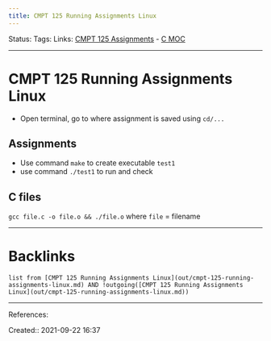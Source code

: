 ```yaml
---
title: CMPT 125 Running Assignments Linux
---
```

Status: 
Tags: 
Links: [CMPT 125 Assignments](out/cmpt-125-assignments.md) - [C MOC](out/c-moc.md)
___
# CMPT 125 Running Assignments Linux
- Open terminal, go to where assignment is saved using `cd/...`
## Assignments
- Use command `make` to create executable `test1`
- use command `./test1` to run and check
## C files
`gcc file.c -o file.o && ./file.o` where `file` = filename
___
# Backlinks
```dataview
list from [CMPT 125 Running Assignments Linux](out/cmpt-125-running-assignments-linux.md) AND !outgoing([CMPT 125 Running Assignments Linux](out/cmpt-125-running-assignments-linux.md))
```
___
References:

Created:: 2021-09-22 16:37
